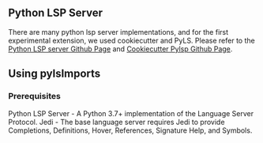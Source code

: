 ## Python LSP Server
There are many python lsp server implementations, and for the first experimental extension, we used cookiecutter and PyLS. Please refer to the [Python LSP server Github Page](https://github.com/python-lsp/python-lsp-server) and [Cookiecutter Pylsp Github Page](https://github.com/python-lsp/cookiecutter-pylsp-plugin).

## Using pylsImports
### Prerequisites
Python LSP Server - A Python 3.7+ implementation of the Language Server Protocol.
Jedi - The base language server requires Jedi to provide Completions, Definitions, Hover, References, Signature Help, and Symbols.

